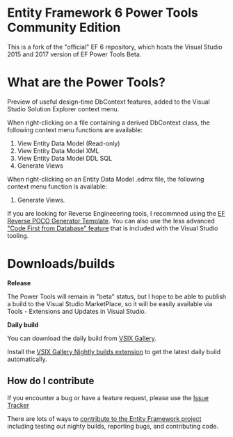 # Entity Framework 6 Power Tools Community Edition

This is a fork of the "official" EF 6 repository, which hosts the Visual Studio 2015 and 2017 version of EF Power Tools Beta. 

# What are the Power Tools?

Preview of useful design-time DbContext features, added to the Visual Studio Solution Explorer context menu. 

When right-clicking on a file containing a derived DbContext class, the following context menu functions are available: 
1) View Entity Data Model (Read-only)
2) View Entity Data Model XML 
3) View Entity Data Model DDL SQL 
4) Generate Views 

When right-clicking on an Entity Data Model .edmx  file, the following context menu function is available: 
1) Generate Views.

If you are looking for Reverse Engineeering tools, I recommned using the [EF Reverse POCO Generator Template](https://marketplace.visualstudio.com/items?itemName=SimonHughes.EntityFrameworkReversePOCOGenerator). You can also use the less advanced ["Code First from Database" feature](http://www.entityframeworktutorial.net/code-first/code-first-from-existing-database.aspx) that is included with the Visual Studio tooling.

# Downloads/builds

**Release**

The Power Tools will remain in "beta" status, but I hope to be able to publish a build to the Visual Studio MarketPlace, so it will be easily available via Tools - Extensions and Updates in Visual Studio.


**Daily build**

You can download the daily build from [VSIX Gallery](http://vsixgallery.com/extensions/F0A7D01D-4834-44C3-99B2-5907A0701906/extension.vsix). 

Install the [VSIX Gallery Nightly builds extension](https://marketplace.visualstudio.com/items?itemName=MadsKristensen.VSIXGallery-nightlybuilds) to get the latest daily build automatically.

## How do I contribute

If you encounter a bug or have a feature request, please use the [Issue Tracker](https://github.com/ErikEJ/EntityFramework6PowerTools/issues/new)

There are lots of ways to [contribute to the Entity Framework project](https://github.com/aspnet/EntityFramework6/wiki/Contributing) including testing out nighty builds, reporting bugs, and contributing code.

